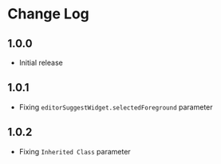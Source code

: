 # Change Log

## 1.0.0

- Initial release

## 1.0.1

- Fixing `editorSuggestWidget.selectedForeground` parameter

## 1.0.2

- Fixing `Inherited Class` parameter